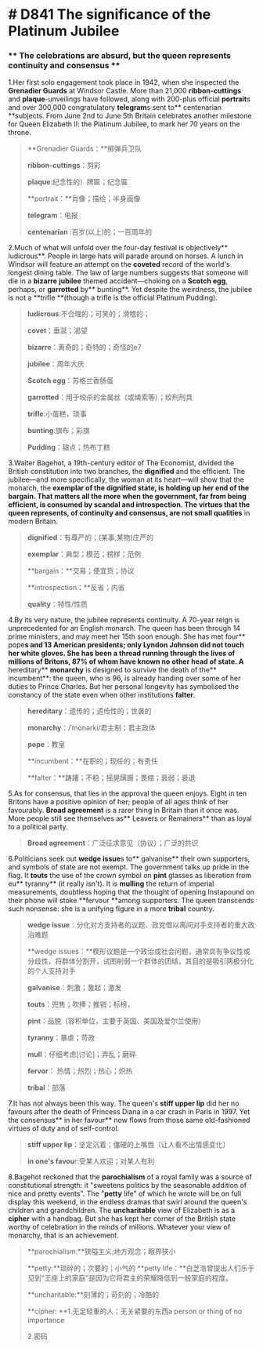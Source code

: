 # # D841  The significance of the Platinum Jubilee 
### ** The celebrations are absurd, but the queen represents continuity and consensus **
1.Her first solo engagement took place in 1942, when she inspected the **Grenadier Guards** at Windsor Castle. More than 21,000 **ribbon-cuttings** and **plaque**-unveilings have followed, along with 200-plus official **portrait**s and over 300,000 congratulatory **telegram**s sent to** centenarian **subjects. From June 2nd to June 5th Britain celebrates another milestone for Queen Elizabeth II: the Platinum Jubilee, to mark her 70 years on the throne.

> **Grenadier Guards：**掷弹兵卫队
 > 
> **ribbon-cuttings**：剪彩
 > 
> **plaque**:纪念性的）牌匾；纪念匾
 > 
> **portrait：**肖像；描绘；半身画像
 > 
> **telegram**：电报
 > 
> **centenarian** :百岁(以上)的；一百周年的
 > 

2.Much of what will unfold over the four-day festival is objectively** ludicrous**. People in large hats will parade around on horses. A lunch in Windsor will feature an attempt on the **coveted** record of the world's longest dining table. The law of large numbers suggests that someone will die in a **bizarre** **jubilee** themed accident—choking on a **Scotch egg**, perhaps, or **garrotted** by** bunting**. Yet despite the weirdness, the jubilee is not a **trifle **(though a trifle is the official Platinum Pudding).

> **ludicrous**:不合理的；可笑的；滑稽的；
 > 
> **covet**：垂涎；渴望
 > 
> **bizarre**：离奇的；奇特的；奇怪的e7
 > 
> **jubilee**：周年大庆
 > 
> **Scotch egg**：苏格兰香肠蛋
 > 
> **garrotted**：用于绞杀的金属丝（或绳索等）；绞刑刑具
 > 
> **trifle**:小蛋糕，琐事
 > 
> **bunting**:旗布；彩旗
 > 
> **Pudding**：甜点；热布丁糕
 > 


3.Walter Bagehot, a 19th-century editor of The Economist, divided the British constitution into two branches, the **dignified** and the efficient. The jubilee—and more specifically, the woman at its heart—will show that the monarch, the **exemplar **of the dignified state, is holding up her end of the **bargain**. That matters all the more when the government, far from being efficient, is consumed by scandal and **introspection**. The virtues that the queen represents, of continuity and consensus, are not small** qualities** in modern Britain.

> **dignified**：有尊严的；(某事,某物)庄严的
 > 
> **exemplar**：典型；模范；榜样；范例
 > 
> **bargain：**交易；便宜货；协议
 > 
> **introspection：**反省；内省
 > 
> **quality**：特性/性质
 > 

4.By its very nature, the jubilee represents continuity. A 70-year reign is unprecedented for an English monarch. The queen has been through 14 prime ministers, and may meet her 15th soon enough. She has met four** pope**s and 13 American presidents; only Lyndon Johnson did not touch her white gloves. She has been a thread running through the lives of millions of Britons, 87% of whom have known no other head of state. A** hereditary** **monarchy** is designed to survive the death of the** incumbent**: the queen, who is 96, is already handing over some of her duties to Prince Charles. But her personal longevity has symbolised the constancy of the state even when other institutions **falter**.

> **hereditary**：遗传的；遗传性的；世袭的
 > 
> **monarchy**：/ˈmɑnərki/君主制；君主政体
 > 
> **pope**：教皇
 > 
> **incumbent：**在职的；现任的；有责任
 > 
> **falter：**踌躇；不稳；摇晃蹒跚；畏缩；衰弱；衰退
 > 

5.As for consensus, that lies in the approval the queen enjoys. Eight in ten Britons have a positive opinion of her; people of all ages think of her favourably. **Broad agreement** is a rarer thing in Britain than it once was. More people still see themselves as** Leavers or Remainers** than as loyal to a political party.

> **Broad agreement**：广泛征求意见（协议）；广泛的共识
 > 

6.Politicians seek out **wedge issue**s to** galvanise** their own supporters, and symbols of state are not exempt. The government talks up pride in the flag. It **touts** the use of the crown symbol on **pint** glasses as liberation from eu** tyranny** (it really isn't). It is **mulling** the return of imperial measurements, doubtless hoping that the thought of opening Instapound on their phone will stoke **fervour **among supporters. The queen transcends such nonsense: she is a unifying figure in a more **tribal** country.

> **wedge issue**：分化对方支持者的议题、政党借以离间对手支持者的重大政治难题
 > 
> **wedge issues：**楔形议题是一个政治或社会问题，通常具有争议性或分歧性，将群体分割开，试图削弱一个群体的团结，其目的是吸引两极分化的个人支持对手
 > 
> **galvanise**：刺激；激起；激发
 > 
> **touts**：兜售；吹捧；推销；标榜，
 > 
> **pint**：品脱（容积单位，主要于英国、美国及爱尔兰使用）
 > 
> **tyranny**：暴虐；苛政
 > 
> **mull**：仔细考虑[讨论]；弄乱；磨碎
 > 
> **fervor**： 热情；热烈；热心；炽热
 > 
> **tribal**：部落
 > 

7.It has not always been this way. The queen's **stiff upper lip** did her no favours after the death of Princess Diana in a car crash in Paris in 1997. Yet the consensus** in her favour** now flows from those same old-fashioned virtues of duty and of self-control.

> **stiff upper lip**：坚定沉着；僵硬的上嘴唇（让人看不出情感变化）
 > 
> **in one's favou**r:受某人欢迎；对某人有利
 > 

8.Bagehot reckoned that the **parochialism** of a royal family was a source of constitutional strength: it "sweetens politics by the seasonable addition of nice and pretty events". The "**petty** life" of which he wrote will be on full display this weekend, in the endless dramas that swirl around the queen's children and grandchildren. The **uncharitable** view of Elizabeth is as a **cipher** with a handbag. But she has kept her corner of the British state worthy of celebration in the minds of millions. Whatever your view of monarchy, that is an achievement.

> **parochialism:**狭隘主义;地方观念；眼界狭小
 > 
> **petty:**琐碎的；次要的；小气的 **petty life：**白芝浩曾提出人们乐于见到“王座上的家庭”是因为它将君主的荣耀降低到一般家庭的程度。
 > 
> **uncharitable:**刻薄的；苛刻的；冷酷的
 > 
> **cipher: **1.无足轻重的人；无关紧要的东西a person or thing of no importance
 > 
> 2.密码
 > 

